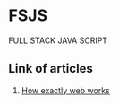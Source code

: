 # FSJS
FULL STACK JAVA SCRIPT

## Link of articles

1. [How exactly web works](https://sourbhatt.hashnode.dev/)

